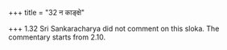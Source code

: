+++
title = "32 न काङ्क्षे"

+++
1.32 Sri Sankaracharya did not comment on this sloka. The commentary
starts from 2.10.
